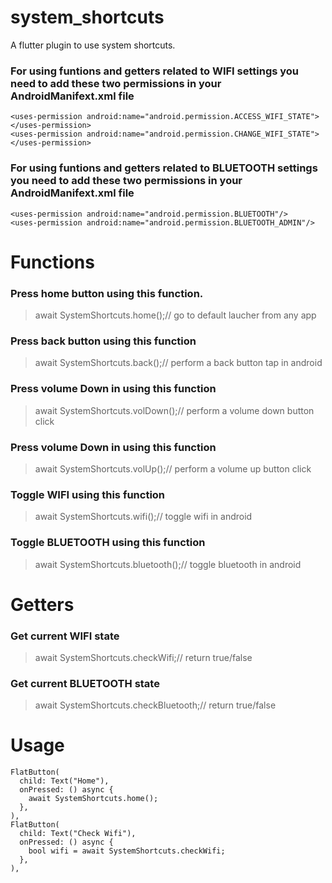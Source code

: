 # system_shortcuts

A flutter plugin to use system shortcuts.

### For using funtions and getters related to WIFI settings you need to add these two permissions in your AndroidManifext.xml file
```
<uses-permission android:name="android.permission.ACCESS_WIFI_STATE"></uses-permission>
<uses-permission android:name="android.permission.CHANGE_WIFI_STATE"></uses-permission>
```

### For using funtions and getters related to BLUETOOTH settings you need to add these two permissions in your AndroidManifext.xml file
```
<uses-permission android:name="android.permission.BLUETOOTH"/>
<uses-permission android:name="android.permission.BLUETOOTH_ADMIN"/>
```

# Functions 

### Press home button using this function.

> await SystemShortcuts.home();// go to default laucher from any app 

### Press back button using this function

> await SystemShortcuts.back();// perform a back button tap in android

### Press volume Down in using this function

> await SystemShortcuts.volDown();// perform a volume down button click

### Press volume Down in using this function

> await SystemShortcuts.volUp();// perform a volume up button click

### Toggle WIFI using this function

> await SystemShortcuts.wifi();// toggle wifi in android 

### Toggle BLUETOOTH using this function

> await SystemShortcuts.bluetooth();// toggle bluetooth in android 

# Getters

### Get current WIFI state

> await SystemShortcuts.checkWifi;// return true/false

### Get current BLUETOOTH state

> await SystemShortcuts.checkBluetooth;// return true/false

# Usage
```
FlatButton(
  child: Text("Home"),
  onPressed: () async {
    await SystemShortcuts.home();
  },
),
FlatButton(
  child: Text("Check Wifi"),
  onPressed: () async {
    bool wifi = await SystemShortcuts.checkWifi;
  },
),
```
